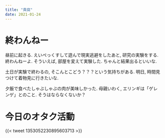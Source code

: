 ```yaml
---
title: "貴腐"
date: 2021-01-24
---
```



# 終わんねー
昼前に起きる. えいぺっくすして遊んで現実逃避をしたあと, 研究の実験をする. 終わんねーよ. そういえば, 部屋を変えて実験した. ちゃんと結果出るといいな.

土日が実験で終わるの, そこんとこどう？？？という気持ちがある. 明日, 時間見つけて着物見に行きたいな.

夕飯で食べたしゃぶしゃぶの肉が美味しかった. 母親いわく, エリンギは「ゲレンゲ」とのこと. そうはならなくないか？

# 今日のオタク活動
{{< tweet 1353052230895603713 >}}